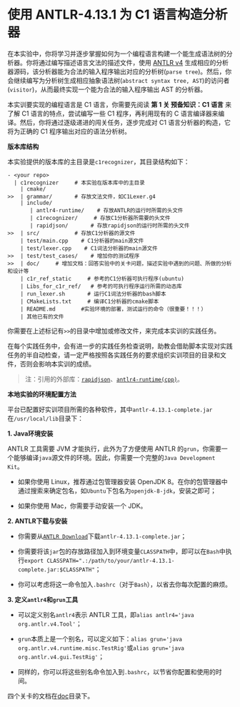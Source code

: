 # 使用 ANTLR-4.13.1 为 C1 语言构造分析器

在本实验中，你将学习并逐步掌握如何为一个编程语言构建一个能生成语法树的分析器。你将通过编写描述语言文法的描述文件，使用 [ANTLR v4](http://www.antlr.org/) 生成相应的分析器源码，该分析器能为合法的输入程序输出对应的分析树(`parse tree`)。然后，你会继续编写为分析树生成相应抽象语法树(`abstract syntax tree, AST`)的访问者(`visitor`)，从而最终实现一个能为合法的输入程序输出 AST 的分析器。
<br>

本实训要实现的编程语言是 C1 语言，你需要先阅读 **第 1 关 预备知识：C1 语言** 来了解 C1 语言的特点，尝试编写一些 C1 程序，再利用现有的 C 语言编译器来编译。然后，你将通过逐级递进的闯关任务，逐步完成对 C1 语言分析器的构造，它将为正确的 C1 程序输出对应的语法分析树。
<br>

**版本库结构**

本实验提供的版本库的主目录是`c1recognizer`，其目录结构如下：

```
- <your repo>
  | c1recognizer     # 本实验在版本库中的主目录
    | cmake/
>>  | grammar/       # 存放文法文件，如C1Lexer.g4
    | include/
       | antlr4-runtime/    # 存放ANTLR的运行时所需的头文件
       | c1recognizer/     # 存放C1分析器所需要的头文件
       | rapidjson/       # 存放rapidjson的运行时所需的头文件
>>  | src/           # 存放C1分析器的源文件
    | test/main.cpp    # C1分析器的main源文件
    | test/lexer.cpp    # C1词法分析器的main源文件
>>  | test/test_cases/    # 增加你的测试程序
>>  | doc/     # 增加文档：回答实验中的关卡问题，描述实验中遇到的问题、所做的分析和设计等
    | c1r_ref_static     # 参考的C1分析器可执行程序(ubuntu)
    | Libs_for_c1r_ref/   # 参考的可执行程序运行所需的动态库
    | run_lexer.sh       # 运行C1词法分析器的bash脚本
    | CMakeLists.txt     # 编译C1分析器的cmake脚本
    | README.md		   #实验环境的部署，测试运行的命令（很重要！！！）
    | 其他已有的文件
```
你需要在上述标记有`>>`的目录中增加或修改文件，来完成本实训的实践任务。
<br>

在每个实践任务中，会有进一步的实践任务检查说明，助教会借助脚本实现对实践任务的半自动检查，请一定严格按照各实践任务的要求组织实训项目的目录和文件，否则会影响本实训的成绩。
>注：引用的外部库：[`rapidjson`](https://github.com/Tencent/rapidjson)、[`antlr4-runtime(cpp)`](https://github.com/antlr/antlr4/tree/master/runtime/Cpp)。

**本地实验的环境配置方法**

平台已配置好实训项目所需的各种软件，其中`antlr-4.13.1-complete.jar`在`/usr/local/lib`目录下：

**1. Java环境安装**

ANTLR 工具需要 JVM 才能执行，此外为了方便使用 ANTLR 的`grun`，你需要一个能够编译`java`源文件的环境。因此，你需要一个完整的`Java Development Kit`。

  - 如果你使用 Linux，推荐通过包管理器安装 OpenJDK 8。在你的包管理器中通过搜索来确定包名，如`Ubuntu`下包名为`openjdk-8-jdk`，安装之即可；

  - 如果你使用 Mac，你需要手动安装一个 JDK。

**2. ANTLR下载与安装**
  - 你需要从[`ANTLR Download`](https://github.com/antlr/website-antlr4/tree/gh-pages/download)下载`antlr-4.13.1-complete.jar`；

  - 你需要将该`jar`包的存放路径加入到环境变量`CLASSPATH`中，即可以在`Bash`中执行`export CLASSPATH=".:/path/to/your/antlr-4.13.1-complete.jar:$CLASSPATH"`；

  - 你可以考虑将这一命令加入`.bashrc`（对于`Bash`），以省去你每次配置的麻烦。

**3. 定义`antlr4`和`grun`工具**

  - 可以定义别名`antlr4`表示 ANTLR 工具，即`alias antlr4='java org.antlr.v4.Tool'`；

  - `grun`本质上是一个别名，可以定义如下：`alias grun='java org.antlr.v4.runtime.misc.TestRig'`或`alias grun='java org.antlr.v4.gui.TestRig'`；

  - 同样的，你可以将这些别名命令加入到`.bashrc`，以节省你配置和使用的时间。

四个关卡的文档在[doc](./doc/)目录下。
